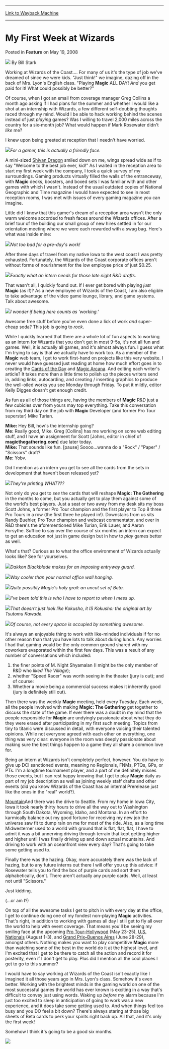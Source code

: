 
---
[Link to Wayback Machine](https://web.archive.org/web/20211023145357/https://magic.wizards.com/en/articles/archive/feature/my-first-week-wizards-2008-05-19)

[_metadata_:author]:- "Bill Stark"
[_metadata_:description]:- "Working at Wizards of the Coast.... For many of us it's the type of job we've dreamed of since we were kids. `Just think!` we imagine, dazing off in the back of Mrs. Lyon's English class. `Playing Magic ALL DAY! And you get paid for it! What could possibly be better?`Of course, when I got an email from coverage manager Greg Collins a month ago asking if I had plans for the"
[_metadata_:generator]:- "Drupal 7 (http://drupal.org)"
[_metadata_:node]:- "634126"
[_metadata_:publish_date]:- "2008-05-19"
[_metadata_:source]:- "div-main-content"
[_metadata_:title]:- "My First Week at Wizards"
[_metadata_:wayback_capture_timestamp]:- "2021-10-23 14:53:57"
[_metadata_:wayback_raw_url]:- "https://web.archive.org/web/20211023145357id_/https://magic.wizards.com/en/articles/archive/feature/my-first-week-wizards-2008-05-19"
[_metadata_:wayback_url]:- "https://magic.wizards.com/en/articles/archive/feature/my-first-week-wizards-2008-05-19"
---


My First Week at Wizards
========================



 Posted in **Feature**
 on May 19, 2008 






![](https://media.magic.wizards.com/styles/auth_small/public/images/person/authorpic_BillStark.jpg)
By Bill Stark











Working at Wizards of the Coast.... For many of us it's the type of job we've dreamed of since we were kids. "Just think!" we imagine, dazing off in the back of Mrs. Lyon's English class. "Playing **Magic** ALL DAY! *And* you get paid for it! What could possibly be better?"

Of course, when I got an email from coverage manager Greg Collins a month ago asking if I had plans for the summer and whether I would like a shot at an internship with Wizards, a few different self-doubting thoughts raced through my mind. Would I be able to hack working behind the scenes instead of just *playing* games? Was I willing to travel 2,000 miles across the country for a six-month job? What would happen if Mark Rosewater didn't *like* me?

I knew upon being greeted at reception that I needn't have worried.

![](https://media.magic.wizards.com/image_legacy_migration/magic/images/mtgcom/fcpics/features/458_ReceptionDragon.jpg)*For a gamer, this is actually a friendly face.*

A mini-sized [Shivan Dragon](https://gatherer.wizards.com/Pages/Card/Details.aspx?name=Shivan+Dragon) smiled down on me, wings spread wide as if to say "Welcome to the best job ever, kid!" As I waited in the reception area to start my first week with the company, I took a quick survey of my surroundings. Gaming products virtually filled the walls of the entranceway, with **Magic** decks, boosters, and boxed sets I was familiar with and other games with which I wasn't. Instead of the usual outdated copies of National Geographic and Time magazine I would have expected to see in most reception rooms, I was met with issues of every gaming magazine you can imagine.

Little did I know that this gamer's dream of a reception area wasn't the only warm welcome accorded to fresh faces around the Wizards offices. After a brief tour of the building our small group of new hires settled in for our orientation meeting where we were each rewarded with a swag bag. Here's what was inside mine:

![](https://media.magic.wizards.com/image_legacy_migration/magic/images/mtgcom/fcpics/features/458_SwagBag2.jpg)*Not too bad for a pre-day's work!*

After three days of travel from my native Iowa to the west coast I was pretty exhausted. Fortunately, the Wizards of the Coast corporate offices aren't without forms of nourishment for the low employee price of just $0.25.

![](https://media.magic.wizards.com/image_legacy_migration/magic/images/mtgcom/fcpics/features/458_CheapSodaCloseup.jpg)*Exactly what an intern needs for those late night R&D drafts.*

That wasn't all, I quickly found out. If I ever get bored with playing *just* **Magic** (as if)? As a new employee of Wizards of the Coast, I am also eligible to take advantage of the video game lounge, library, and game systems. Talk about awesome.

![](https://media.magic.wizards.com/image_legacy_migration/magic/images/mtgcom/fcpics/features/458_VideoGames.jpg)*I wonder if being here counts as 'working.'*

Awesome free stuff before you've even done a lick of work *and* super-cheap soda? This job is going to *rock*.

While I quickly learned that there are a whole lot of fun aspects to working as an intern for Wizards that you don't get in most 9-5s, it's not all fun and games. Well, it is actually all games, and it's almost always fun. I guess what I'm trying to say is that we actually have to work too. As a member of the **Magic** web team, I get to work first-hand on projects like this very website. I never would have guessed just reading at home how much effort goes in to creating the [Cards of the Day](http://archive.wizards.com/Magic/Magazine/Article.aspx?x=mtgcom/columnarchive&column=CardoftheDay) and [Magic Arcana](http://archive.wizards.com/Magic/Magazine/Article.aspx?x=mtgcom/columnarchive&column=MagicArcana). And editing each writer's article? It takes more than a little time to polish up the pieces writers send in, adding links, autocarding, and creating / inserting graphics to produce the well-oiled works you see Monday through Friday. To put it mildly, editor Kelly Digges doesn't get enough credit.

As fun as all of those things are, having the members of **Magic** R&D just a few cubicles over from yours may top everything. Take this conversation from my third day on the job with **Magic** Developer (and former Pro Tour superstar) Mike Turian.

**Mike:** Hey Bill, how's the internship going?  
**Me:** Really good, Mike. Greg [Collins] has me working on some web editing stuff, and I have an assignment for Scott [Johns, editor in chief of **magicthegathering.com**] due later today.  
**Mike:** That sounds like fun. [pause] Soooo...wanna do a "Rock" / "Paper" / "Scissors" draft?  
**Me:** Yobv.

Did I mention as an intern you get to see all the cards from the sets in development that haven't been released yet?

![](https://media.magic.wizards.com/image_legacy_migration/magic/images/mtgcom/fcpics/features/458_HolyCow.jpg)*They're printing WHAT???*

Not only do you get to *see* the cards that will reshape **Magic: The Gathering** in the months to come, but you actually get to play them against some of the world's best players. Just a seat or two away from my desk sits my boss Scott Johns, a former Pro Tour champion and the first player to Top 8 three Pro Tours in a row (the first three he played in!). Downstairs from us sits Randy Buehler, Pro Tour champion and webcast commentator, and over in R&D there's the aforementioned Mike Turian, Erik Lauer, and Aaron Forsythe. Suffice to say over the course of six months an intern can expect to get an education not just in game design but in how to *play* games better as well.

What's that? Curious as to what the office environment of Wizards actually looks like? See for yourselves.

![](https://media.magic.wizards.com/image_legacy_migration/magic/images/mtgcom/fcpics/features/458_DakkonBlackblade.jpg)*Dakkon Blackblade makes for an imposing entryway guard.*

![](https://media.magic.wizards.com/image_legacy_migration/magic/images/mtgcom/fcpics/features/458_WallHanging.jpg)*Way cooler than your normal office wall hanging.*

![](https://media.magic.wizards.com/image_legacy_migration/magic/images/mtgcom/fcpics/features/458_AlphaSheet.jpg)*Quite possibly Magic's holy grail: an uncut set of Beta.*

![](https://media.magic.wizards.com/image_legacy_migration/magic/images/mtgcom/fcpics/features/458_Boss.jpg)*I've been told this is who I have to report to when I mess up.*

![](https://media.magic.wizards.com/image_legacy_migration/magic/images/mtgcom/fcpics/features/458_Kokusho.jpg)*That doesn't just look like Kokusho, it IS Kokusho: the original art by Tsutomu Kawade.*

![](https://media.magic.wizards.com/image_legacy_migration/magic/images/mtgcom/fcpics/features/458_BlankPage.jpg)*Of course, not every space is occupied by something awesome.*

It's always an enjoyable thing to work with like-minded individuals if for no other reason than that you have lots to talk about during lunch. Any worries I had that gaming would be the only common ground shared with my coworkers evaporated within the first few days. This was a result of any number of conversations which included:




1. the finer points of M. Night Shyamalan (I might be the only member of R&D who *liked* *The Village*);
2. whether "Speed Racer" was worth seeing in the theater (jury is out); and of course:
3. Whether a movie being a commercial success makes it inherently good (jury is definitely still out).

Then there was the weekly **Magic** meeting, held every Tuesday. Each week, all the people involved with making **Magic: The Gathering** get together to discuss the state of the game. If ever there was a doubt in my mind that the people responsible for **Magic** are undyingly passionate about what they do they were erased after participating in my first such meeting. Topics from tiny to titanic were discussed in detail, with everyone voicing their talented opinions. While not everyone agreed with each other on everything, one thing was very clear: everyone in the room was deeply passionate about making sure the best things happen to a game they all share a common love for.

Being an intern at Wizards isn't completely perfect, however. You do have to give up DCI sanctioned events, meaning no Regionals, FNMs, PTQs, GPs, or PTs. I'm a longtime tournament player, and a part of me definitely misses those events, but I can rest happy knowing that I get to play **Magic** daily as part of my job description as well as joining weekly staff drafts and other events (did you know Wizards of the Coast has an internal Prerelease just like the ones in the "real" world?).

[Mountain](http://gatherer.wizards.com/Pages/Card/Details.aspx?&name=Mountain)And there was the drive to Seattle. From my home in Iowa City, Iowa it took nearly thirty hours to drive all the way out to Washington through South Dakota, Wyoming, Idaho, and Montana. In an effort to karmically balance out my good fortune for receiving my new job the universe saw fit to dump rain on me for most of the ride. Also, as a long time Midwesterner used to a world with ground that is flat, flat, flat, I have to admit it was a bit unnerving driving through terrain that kept getting higher and higher until I was finally driving up and down actual mountains. And driving to work with an oceanfront view every day? That's going to take some getting used to.

Finally there was the hazing. Okay, more accurately there was the lack of hazing, but to any future interns out there I will offer you up this advice: if Rosewater tells you to find the box of purple cards and sort them alphabetically, don't. There aren't actually any purple cards. Well, at least not until "Scissors."

Just kidding.

(...or am I?)

On top of all the awesome tasks I get to pitch in with every day at the office, I get to continue doing one of my fondest non-playing **Magic** activities. That's right, in addition to working with games all day I still get to fly all over the world to help with event coverage. That means you'll be seeing my smiling face at the upcoming [Pro Tour–Hollywood](http://archive.wizards.com/Magic/Magazine/Article.aspx?x=mtgcom/protour/hollywood08) (May 23-25), [U.S. Nationals](http://archive.wizards.com/Magic/Magazine/Article.aspx?x=events/nationals/us08) (August 1-3), and [Grand Prix–Buenos Aires](http://archive.wizards.com/Magic/Magazine/Article.aspx?x=mtgcom/grandprix/buenosaires08) (June 28-29), amongst others. Nothing makes you want to play competitive **Magic** more than watching some of the best in the world do it at the highest level, and I'm excited that I get to be there to catch all the action and record it for posterity, even if I don't get to play. Plus did I mention all the cool places I get to go to this summer?

I would have to say working at Wizards of the Coast isn't exactly like I imagined it all those years ago in Mrs. Lyon's class. Somehow it's even better. Working with the brightest minds in the gaming world on one of the most successful games the world has ever known is exciting in a way that's difficult to convey just using words. Waking up *before* my alarm because I'm just too excited to sleep in anticipation of going to work was a new experience, and it does take some getting used to. And when things feel too busy and you DO feel a bit down? There's always staring at those big sheets of Beta cards to perk your spirits right back up. All that, and it's only the first week!

Somehow I think it's going to be a good six months.

![](https://media.magic.wizards.com/image_legacy_migration/magic/images/mtgcom/fcpics/features/458_BilltheIntern.jpg)







